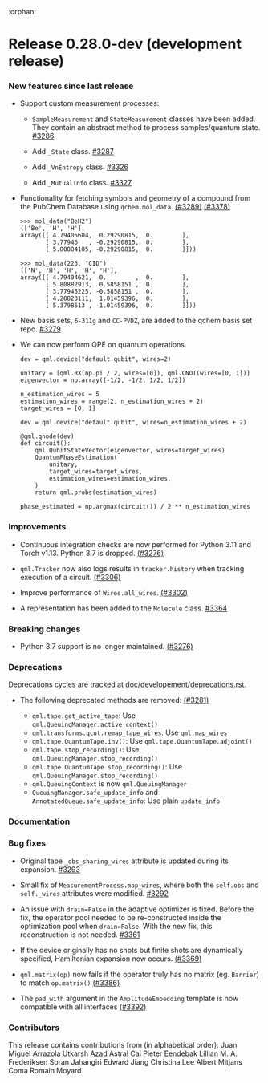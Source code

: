 :orphan:

# Release 0.28.0-dev (development release)

<h3>New features since last release</h3>

* Support custom measurement processes:
  * `SampleMeasurement` and `StateMeasurement` classes have been added. They contain an abstract
    method to process samples/quantum state.
    [#3286](https://github.com/PennyLaneAI/pennylane/pull/3286)

  * Add `_State` class.
    [#3287](https://github.com/PennyLaneAI/pennylane/pull/3287)

  * Add `_VnEntropy` class.
    [#3326](https://github.com/PennyLaneAI/pennylane/pull/3326)

  * Add `_MutualInfo` class.
    [#3327](https://github.com/PennyLaneAI/pennylane/pull/3327)

* Functionality for fetching symbols and geometry of a compound from the PubChem Database using `qchem.mol_data`.
  [(#3289)](https://github.com/PennyLaneAI/pennylane/pull/3289)
  [(#3378)](https://github.com/PennyLaneAI/pennylane/pull/3378)
 
  ```pycon
  >>> mol_data("BeH2")
  (['Be', 'H', 'H'],
  array([[ 4.79405604,  0.29290815,  0.        ],
         [ 3.77946   , -0.29290815,  0.        ],
         [ 5.80884105, -0.29290815,  0.        ]]))

  >>> mol_data(223, "CID")
  (['N', 'H', 'H', 'H', 'H'],
  array([[ 4.79404621,  0.        ,  0.        ],
         [ 5.80882913,  0.5858151 ,  0.        ],
         [ 3.77945225, -0.5858151 ,  0.        ],
         [ 4.20823111,  1.01459396,  0.        ],
         [ 5.3798613 , -1.01459396,  0.        ]]))
  ```

* New basis sets, `6-311g` and `CC-PVDZ`, are added to the qchem basis set repo.
  [#3279](https://github.com/PennyLaneAI/pennylane/pull/3279)

* We can now perform QPE on quantum operations.

  ```python3
  dev = qml.device("default.qubit", wires=2)

  unitary = [qml.RX(np.pi / 2, wires=[0]), qml.CNOT(wires=[0, 1])]
  eigenvector = np.array([-1/2, -1/2, 1/2, 1/2])

  n_estimation_wires = 5
  estimation_wires = range(2, n_estimation_wires + 2)
  target_wires = [0, 1]

  dev = qml.device("default.qubit", wires=n_estimation_wires + 2)

  @qml.qnode(dev)
  def circuit():
      qml.QubitStateVector(eigenvector, wires=target_wires)
      QuantumPhaseEstimation(
          unitary,
          target_wires=target_wires,
          estimation_wires=estimation_wires,
      )
      return qml.probs(estimation_wires)

  phase_estimated = np.argmax(circuit()) / 2 ** n_estimation_wires
  ```

<h3>Improvements</h3>

* Continuous integration checks are now performed for Python 3.11 and Torch v1.13. Python 3.7 is dropped.
  [(#3276)](https://github.com/PennyLaneAI/pennylane/pull/3276)

* `qml.Tracker` now also logs results in `tracker.history` when tracking execution of a circuit.
   [(#3306)](https://github.com/PennyLaneAI/pennylane/pull/3306)

* Improve performance of `Wires.all_wires`.
  [(#3302)](https://github.com/PennyLaneAI/pennylane/pull/3302)

* A representation has been added to the `Molecule` class.
  [#3364](https://github.com/PennyLaneAI/pennylane/pull/3364)


<h3>Breaking changes</h3>

* Python 3.7 support is no longer maintained.
  [(#3276)](https://github.com/PennyLaneAI/pennylane/pull/3276)

<h3>Deprecations</h3>

Deprecations cycles are tracked at [doc/developement/deprecations.rst](https://docs.pennylane.ai/en/latest/development/deprecations.html).

* The following deprecated methods are removed:
  [(#3281)](https://github.com/PennyLaneAI/pennylane/pull/3281/)

  - `qml.tape.get_active_tape`: Use `qml.QueuingManager.active_context()`
  - `qml.transforms.qcut.remap_tape_wires`: Use `qml.map_wires`
  - `qml.tape.QuantumTape.inv()`: Use `qml.tape.QuantumTape.adjoint()`
  - `qml.tape.stop_recording()`: Use `qml.QueuingManager.stop_recording()`
  - `qml.tape.QuantumTape.stop_recording()`: Use `qml.QueuingManager.stop_recording()`
  - `qml.QueuingContext` is now `qml.QueuingManager`
  - `QueuingManager.safe_update_info` and `AnnotatedQueue.safe_update_info`: Use plain `update_info`

<h3>Documentation</h3>

<h3>Bug fixes</h3>

* Original tape `_obs_sharing_wires` attribute is updated during its expansion.
  [#3293](https://github.com/PennyLaneAI/pennylane/pull/3293)
  
* Small fix of `MeasurementProcess.map_wires`, where both the `self.obs` and `self._wires`
  attributes were modified.
  [#3292](https://github.com/PennyLaneAI/pennylane/pull/3292)

* An issue with `drain=False` in the adaptive optimizer is fixed. Before the fix, the operator pool
  needed to be re-constructed inside the optimization pool when `drain=False`. With the new fix,
  this reconstruction is not needed.
  [#3361](https://github.com/PennyLaneAI/pennylane/pull/3361)

* If the device originally has no shots but finite shots are dynamically specified, Hamiltonian
  expansion now occurs.
  [(#3369)](https://github.com/PennyLaneAI/pennylane/pull/3369)

* `qml.matrix(op)` now fails if the operator truly has no matrix (eg. `Barrier`) to match `op.matrix()`
  [(#3386)](https://github.com/PennyLaneAI/pennylane/pull/3386)

* The `pad_with` argument in the `AmplitudeEmbedding` template is now compatible
  with all interfaces
  [(#3392)](https://github.com/PennyLaneAI/pennylane/pull/3392)


<h3>Contributors</h3>

This release contains contributions from (in alphabetical order):
Juan Miguel Arrazola
Utkarsh Azad
Astral Cai
Pieter Eendebak
Lillian M. A. Frederiksen
Soran Jahangiri
Edward Jiang
Christina Lee
Albert Mitjans Coma
Romain Moyard
